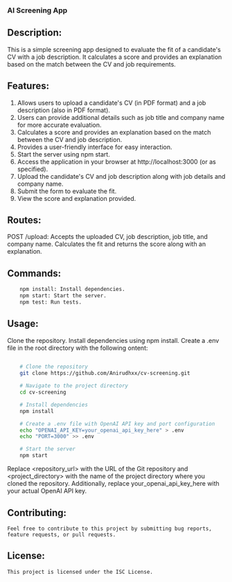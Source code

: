 ### AI Screening App

## Description:
This is a simple screening app designed to evaluate the fit of a candidate's CV with a job description. It calculates a score and provides an explanation based on the match between the CV and job requirements.

## Features:

1. Allows users to upload a candidate's CV (in PDF format) and a job description (also in PDF format).
2. Users can provide additional details such as job title and company name for more accurate evaluation.
3. Calculates a score and provides an explanation based on the match between the CV and job description.
4. Provides a user-friendly interface for easy interaction.
5. Start the server using npm start.
6. Access the application in your browser at http://localhost:3000 (or as specified).
7. Upload the candidate's CV and job description along with job details and company name.
8. Submit the form to evaluate the fit.
9. View the score and explanation provided.

## Routes:

POST /upload: Accepts the uploaded CV, job description, job title, and company name. Calculates the fit and returns the score along with an explanation.

## Commands:
```bash
    npm install: Install dependencies.
    npm start: Start the server.
    npm test: Run tests.
```
## Usage:
Clone the repository.
Install dependencies using npm install.
Create a .env file in the root directory with the following ontent:
```bash
   
    # Clone the repository
    git clone https://github.com/Anirudhxx/cv-screening.git

    # Navigate to the project directory
    cd cv-screening

    # Install dependencies
    npm install

    # Create a .env file with OpenAI API key and port configuration
    echo "OPENAI_API_KEY=your_openai_api_key_here" > .env
    echo "PORT=3000" >> .env

    # Start the server
    npm start
```
Replace <repository_url> with the URL of the Git repository and <project_directory> with the name of the project directory where you cloned the repository. Additionally, replace your_openai_api_key_here with your actual OpenAI API key.


## Contributing:
    Feel free to contribute to this project by submitting bug reports, feature requests, or pull requests.

## License:
    This project is licensed under the ISC License.
